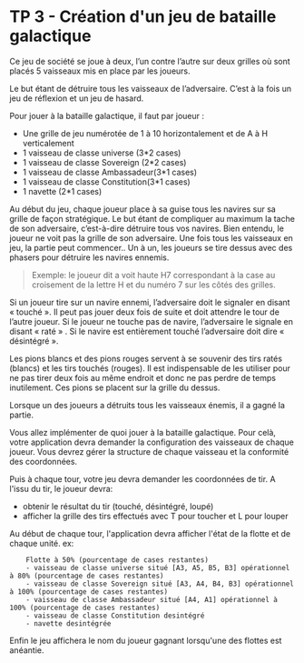 # TP 3 - Création d'un jeu de bataille galactique

Ce jeu de société se joue à deux, l’un contre l’autre sur deux grilles où sont placés 5 vaisseaux mis en place par les joueurs.

Le but étant de détruire tous les vaisseaux de l’adversaire. C’est à la fois un jeu de réflexion et un jeu de hasard.

Pour jouer à la bataille galactique, il faut par joueur :
* Une grille de jeu numérotée de 1 à 10 horizontalement et de A à H verticalement 
* 1 vaisseau de classe universe (3*2 cases)
* 1 vaisseau de classe Sovereign (2*2 cases)
* 1 vaisseau de classe Ambassadeur(3*1 cases)
* 1 vaisseau de classe Constitution(3*1 cases)
* 1 navette (2*1 cases)

Au début du jeu, chaque joueur place à sa guise tous les navires sur sa grille de façon stratégique. Le but étant de compliquer au maximum la tache de son adversaire, c’est-à-dire détruire tous vos navires. Bien entendu, le joueur ne voit pas la grille de son adversaire.
Une fois tous les vaisseaux en jeu, la partie peut commencer.. Un à un, les joueurs se tire dessus avec des phasers pour détruire les navires ennemis.


> Exemple: le joueur dit a voit haute H7 correspondant à la case au croisement de la lettre H et du numéro 7 sur les côtés des grilles.

Si un joueur tire sur un navire ennemi, l’adversaire doit le signaler en disant « touché ». Il peut pas jouer deux fois de suite et doit attendre le tour de l’autre joueur.
Si le joueur ne touche pas de navire, l’adversaire le signale en disant « raté » .
Si le navire est entièrement touché l’adversaire doit dire « désintégré ».

Les pions blancs et des pions rouges servent à se souvenir des tirs ratés (blancs) et les tirs touchés (rouges). Il est indispensable de les utiliser pour ne pas tirer deux fois au même endroit et donc ne pas perdre de temps inutilement. Ces pions se placent sur la grille du dessus.

Lorsque un des joueurs a détruits tous les vaisseaux énemis, il a gagné la partie.


Vous allez implémenter de quoi jouer à la bataille galactique. 
Pour celà, votre application devra demander la configuration des vaisseaux de chaque joueur. Vous devrez gérer la structure de chaque vaisseau et la conformité des coordonnées.

Puis à chaque tour, votre jeu devra demander les coordonnées de tir. 
A l'issu du tir, le joueur devra:
* obtenir le résultat du tir (touché, désintégré, loupé)
* afficher la grille des tirs effectués avec T pour toucher et L pour louper

Au début de chaque tour, l'application devra afficher l'état de la flotte et de chaque unité.
ex: 

        Flotte à 50% (pourcentage de cases restantes)
        - vaisseau de classe universe situé [A3, A5, B5, B3] opérationnel à 80% (pourcentage de cases restantes)
        - vaisseau de classe Sovereign situé [A3, A4, B4, B3] opérationnel à 100% (pourcentage de cases restantes)
        - vaisseau de classe Ambassadeur situé [A4, A1] opérationnel à 100% (pourcentage de cases restantes)
        - vaisseau de classe Constitution desintégré 
        - navette desintégrée

Enfin le jeu affichera le nom du joueur gagnant lorsqu'une des flottes est anéantie.
